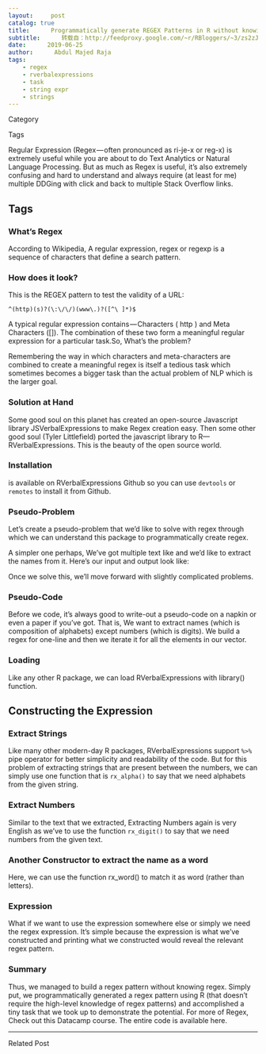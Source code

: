 ```yaml
---
layout:     post
catalog: true
title:      Programmatically generate REGEX Patterns in R without knowing Regex
subtitle:      转载自：http://feedproxy.google.com/~r/RBloggers/~3/zs2zJ_xP9ek/
date:      2019-06-25
author:      Abdul Majed Raja
tags:
    - regex
    - rverbalexpressions
    - task
    - string expr
    - strings
---
```







Category

Tags

Regular Expression (Regex — often pronounced as ri-je-x or reg-x) is extremely useful while you are about to do Text Analytics or Natural Language Processing. But as much as Regex is useful, it’s also extremely confusing and hard to understand and always require (at least for me) multiple DDGing with click and back to multiple Stack Overflow links.

## Tags

### What’s Regex

 According to Wikipedia, A regular expression, regex or regexp is a sequence of characters that define a search pattern.

### How does it look?

This is the REGEX pattern to test the validity of a URL:

`^(http)(s)?(\:\/\/)(www\.)?([^\ ]*)$`

A typical regular expression contains — Characters ( http ) and Meta Characters ([]). The combination of these two form a meaningful regular expression for a particular task.So, What’s the problem?

Remembering the way in which characters and meta-characters are combined to create a meaningful regex is itself a tedious task which sometimes becomes a bigger task than the actual problem of NLP which is the larger goal. 

### Solution at Hand

Some good soul on this planet has created an open-source Javascript library JSVerbalExpressions to make Regex creation easy. Then some other good soul (Tyler Littlefield) ported the javascript library to R— RVerbalExpressions. This is the beauty of the open source world. 

### Installation

is available on RVerbalExpressions Github so you can use `devtools` or `remotes` to install it from Github.

### Pseudo-Problem

Let’s create a pseudo-problem that we’d like to solve with regex through which we can understand this package to programmatically create regex.

A simpler one perhaps, We’ve got multiple text like and we’d like to extract the names from it. Here’s our input and output look like:

Once we solve this, we’ll move forward with slightly complicated problems. 

### Pseudo-Code

Before we code, it’s always good to write-out a pseudo-code on a napkin or even a paper if you’ve got. That is, We want to extract names (which is composition of alphabets) except numbers (which is digits). We build a regex for one-line and then we iterate it for all the elements in our vector.

### Loading

Like any other R package, we can load RVerbalExpressions with library() function.

## Constructing the Expression

### Extract Strings

Like many other modern-day R packages, RVerbalExpressions support `%>%` pipe operator for better simplicity and readability of the code. But for this problem of extracting strings that are present between the numbers, we can simply use one function that is `rx_alpha()` to say that we need alphabets from the given string. 

### Extract Numbers

Similar to the text that we extracted, Extracting Numbers again is very English as we’ve to use the function `rx_digit()` to say that we need numbers from the given text. 

### Another Constructor to extract the name as a word

Here, we can use the function rx_word() to match it as word (rather than letters). 

### Expression

What if we want to use the expression somewhere else or simply we need the regex expression. It’s simple because the expression is what we’ve constructed and printing what we constructed would reveal the relevant regex pattern. 

### Summary

Thus, we managed to build a regex pattern without knowing regex. Simply put, we programmatically generated a regex pattern using R (that doesn’t require the high-level knowledge of regex patterns) and accomplished a tiny task that we took up to demonstrate the potential. For more of Regex, Check out this Datacamp course. The entire code is available here.

****

Related Post
